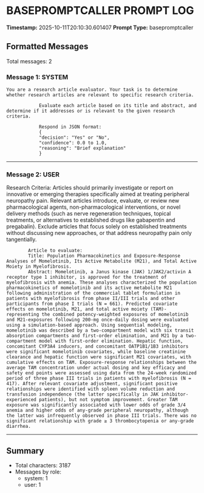 # BASEPROMPTCALLER PROMPT LOG
**Timestamp:** 2025-10-11T20:10:30.601407
**Prompt Type:** basepromptcaller

## Formatted Messages
Total messages: 2

### Message 1: SYSTEM

```
You are a research article evaluator. Your task is to determine whether research articles are relevant to specific research criteria.

            Evaluate each article based on its title and abstract, and determine if it addresses or is relevant to the given research criteria.

            Respond in JSON format:
            {
            "decision": "Yes" or "No",
            "confidence": 0.0 to 1.0,
            "reasoning": "Brief explanation"
            }
```

---

### Message 2: USER

Research Criteria: Articles should primarily investigate or report on innovative or emerging therapies specifically aimed at treating peripheral neuropathy pain. Relevant articles introduce, evaluate, or review new pharmacological agents, non-pharmacological interventions, or novel delivery methods (such as nerve regeneration techniques, topical treatments, or alternatives to established drugs like gabapentin and pregabalin). Exclude articles that focus solely on established treatments without discussing new approaches, or that address neuropathy pain only tangentially.

            Article to evaluate:
            Title: Population Pharmacokinetics and Exposure-Response Analyses of Momelotinib, Its Active Metabolite (M21), and Total Active Moiety in Myelofibrosis.
            Abstract: Momelotinib, a Janus kinase (JAK) 1/JAK2/activin A receptor type 1 inhibitor, is approved for the treatment of myelofibrosis with anemia. These analyses characterized the population pharmacokinetics of momelotinib and its active metabolite M21 following administration of the commercial tablet formulation in patients with myelofibrosis from phase II/III trials and other participants from phase I trials (N = 661). Predicted covariate effects on momelotinib, M21, and total active moiety (TAM)-representing the combined potency-weighted exposures of momelotinib and M21-exposures following 200-mg once-daily dosing were evaluated using a simulation-based approach. Using sequential modeling, momelotinib was described by a two-compartment model with six transit absorption compartments and first-order elimination, and M21 by a two-compartment model with first-order elimination. Hepatic function, concomitant CYP3A4 inducers, and concomitant OATP1B1/1B3 inhibitors were significant momelotinib covariates, while baseline creatinine clearance and hepatic function were significant M21 covariates, with cumulative effects on TAM. Exposure-response relationships between the average TAM concentration under actual dosing and key efficacy and safety end points were assessed using data from the 24-week randomized period of three phase III trials in patients with myelofibrosis (N = 417). After relevant covariate adjustment, significant positive relationships were identified with spleen volume reduction and transfusion independence (the latter specifically in JAK inhibitor-experienced patients), but not symptom improvement. Greater TAM exposure was significantly associated with lower odds of grade 3/4 anemia and higher odds of any-grade peripheral neuropathy, although the latter was infrequently observed in phase III trials. There was no significant relationship with grade ≥ 3 thrombocytopenia or any-grade diarrhea.

---

## Summary
- Total characters: 3187
- Messages by role:
  - system: 1
  - user: 1